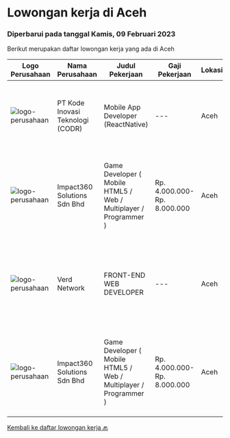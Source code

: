 
  # Lowongan kerja di Aceh

  ### Diperbarui pada tanggal Kamis, 09 Februari 2023

  Berikut merupakan daftar lowongan kerja yang ada di Aceh

  |Logo Perusahaan | Nama Perusahaan | Judul Pekerjaan | Gaji Pekerjaan | Lokasi | Deskripsi | Tanggal diunggah | Pranala |
  | -------------- | --------------- | --------------- | --------- | --------- | -------------- | ------- | ----------- |
  |![logo-perusahaan](https://image-service-cdn.seek.com.au/6d97a4ffe0f325e8e84b260a2064eead4009eff7/ee4dce1061f3f616224767ad58cb2fc751b8d2dc)|PT Kode Inovasi Teknologi (CODR)|Mobile App Developer (ReactNative)|---|Aceh|We are currently looking for a Yogyakarta/Jakarta-based candidate to fill in as a Front End Developer in our company, with these following...|Senin, 06 Februari 2023|https://www.jobstreet.co.id/id/job/mobile-app-developer-reactnative-4211858?token=0~b205b487-f608-4f5d-97a9-ec7011a34aa0&sectionRank=1&jobId=jobstreet-id-job-4211858|
|![logo-perusahaan](https://image-service-cdn.seek.com.au/06b729438205195a03d4bcec08ce1ddd5d9c1576/ee4dce1061f3f616224767ad58cb2fc751b8d2dc)|Impact360 Solutions Sdn Bhd|Game Developer ( Mobile HTML5 / Web / Multiplayer / Programmer )|Rp. 4.000.000-Rp. 8.000.000|Aceh|We are hiring remote HTML5 game developers from all parts of Indonesia. If you have real experience building HTML5 games or applications, you're...|Sabtu, 04 Februari 2023|https://www.jobstreet.co.id/id/job/game-developer-mobile-html5-web-multiplayer-programmer-5267312/origin/my?token=0~b205b487-f608-4f5d-97a9-ec7011a34aa0&sectionRank=2&jobId=jobstreet-my-job-5267312|
|![logo-perusahaan](https://i.ibb.co/sqvTCh9/112815900-stock-vector-no-image-available-icon-flat-vector.webp)|Verd Network|FRONT-END WEB DEVELOPER|---|Aceh|KUALIFIKASI : Pendidikan minimal SMA / sederajat Berpengalaman diutamakan Penempatan Aceh Besar DESKRIPSI PEKERJAAN : Membuat dan mengembangkan...|Jumat, 20 Januari 2023|https://www.jobstreet.co.id/id/job/front-end-web-developer-4191431?token=0~b205b487-f608-4f5d-97a9-ec7011a34aa0&sectionRank=3&jobId=jobstreet-id-job-4191431|
|![logo-perusahaan](https://image-service-cdn.seek.com.au/f3e505b4d9da682a6f4f311bd59ccfe97c6d80cd/ee4dce1061f3f616224767ad58cb2fc751b8d2dc)|Impact360 Solutions Sdn Bhd|Game Developer ( Mobile HTML5 / Web / Multiplayer / Programmer )|Rp. 4.000.000-Rp. 8.000.000|Aceh|We are hiring remote HTML5 game developers from all parts of Indonesia. If you have real experience building HTML5 games or applications, you're...|Selasa, 17 Januari 2023|https://www.jobstreet.co.id/id/job/game-developer-mobile-html5-web-multiplayer-programmer-5249142/origin/my?token=0~b205b487-f608-4f5d-97a9-ec7011a34aa0&sectionRank=4&jobId=jobstreet-my-job-5249142|


  [Kembali ke daftar lowongan kerja 🔙](../README.md#daftar-lowongan-kerja)
  